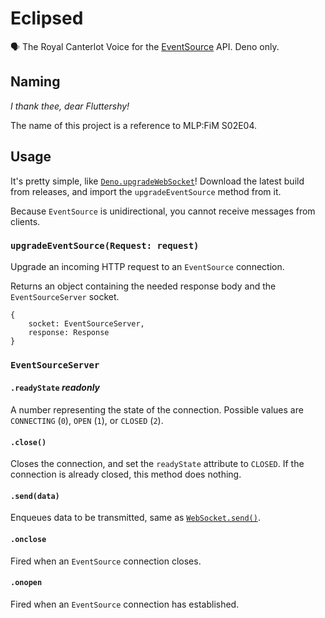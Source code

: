 # Eclipsed
🗣 The Royal Canterlot Voice for the [EventSource](https://developer.mozilla.org/en-US/docs/Web/API/EventSource) API. Deno only.

## Naming
_I thank thee, dear Fluttershy!_

The name of this project is a reference to MLP:FiM S02E04.

## Usage
It's pretty simple, like [`Deno.upgradeWebSocket`](https://deno.land/api?s=Deno.upgradeWebSocket)! Download the latest build from releases, and import the `upgradeEventSource` method from it.

Because `EventSource` is unidirectional, you cannot receive messages from clients.

### `upgradeEventSource(Request: request)`
Upgrade an incoming HTTP request to an `EventSource` connection.

Returns an object containing the needed response body and the `EventSourceServer` socket.

```
{
	socket: EventSourceServer,
	response: Response
}
```

### `EventSourceServer`
#### `.readyState` _readonly_
A number representing the state of the connection. Possible values are `CONNECTING` (`0`), `OPEN` (`1`), or `CLOSED` (`2`).

#### `.close()`
Closes the connection, and set the `readyState` attribute to `CLOSED`. If the connection is already closed, this method does nothing.

#### `.send(data)`
Enqueues data to be transmitted, same as [`WebSocket.send()`](https://developer.mozilla.org/en-US/docs/Web/API/WebSocket/send).

#### `.onclose`
Fired when an `EventSource` connection closes.

#### `.onopen`
Fired when an `EventSource` connection has established.